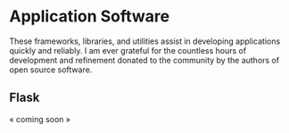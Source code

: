 # Application Software

These frameworks, libraries, and utilities assist in developing applications quickly and reliably. I am ever grateful for the countless hours of development and refinement donated to the community by the authors of open source software.

## Flask

&laquo; coming soon &raquo;